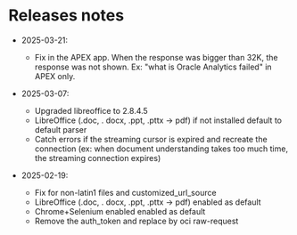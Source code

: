 # Releases notes
- 2025-03-21: 
    - Fix in the APEX app. When the response was bigger than 32K, the response was not shown. Ex: "what is Oracle Analytics failed" in APEX only.

- 2025-03-07: 
    - Upgraded libreoffice to 2.8.4.5
    - LibreOffice (.doc, . docx, .ppt, .pttx -> pdf) if not installed default to default parser
    - Catch errors if the streaming cursor is expired and recreate the connection (ex: when document understanding takes too much time, the streaming connection expires)
    
- 2025-02-19: 
    - Fix for non-latin1 files and customized_url_source 
    - LibreOffice (.doc, . docx, .ppt, .pttx -> pdf) enabled as default
    - Chrome+Selenium enabled enabled as default 
    - Remove the auth_token and replace by oci raw-request